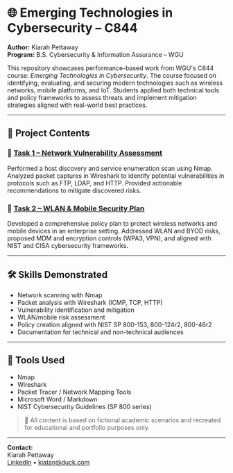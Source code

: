 # 🌐 Emerging Technologies in Cybersecurity – C844

**Author:** Kiarah Pettaway  
**Program:** B.S. Cybersecurity & Information Assurance – WGU  

This repository showcases performance-based work from WGU's C844 course: *Emerging Technologies in Cybersecurity*. The course focused on identifying, evaluating, and securing modern technologies such as wireless networks, mobile platforms, and IoT. Students applied both technical tools and policy frameworks to assess threats and implement mitigation strategies aligned with real-world best practices.

---

## 📂 Project Contents

### 🔎 [Task 1 – Network Vulnerability Assessment](./task-1-network-assessment.md)
Performed a host discovery and service enumeration scan using Nmap. Analyzed packet captures in Wireshark to identify potential vulnerabilities in protocols such as FTP, LDAP, and HTTP. Provided actionable recommendations to mitigate discovered risks.

### 📱 [Task 2 – WLAN & Mobile Security Plan](./task-2-wlan-mobile-plan.md)
Developed a comprehensive policy plan to protect wireless networks and mobile devices in an enterprise setting. Addressed WLAN and BYOD risks, proposed MDM and encryption controls (WPA3, VPN), and aligned with NIST and CISA cybersecurity frameworks.

---

## 🛠️ Skills Demonstrated
- Network scanning with Nmap
- Packet analysis with Wireshark (ICMP, TCP, HTTP)
- Vulnerability identification and mitigation
- WLAN/mobile risk assessment
- Policy creation aligned with NIST SP 800-153, 800-124r2, 800-46r2
- Documentation for technical and non-technical audiences

---

## 🧰 Tools Used
- Nmap
- Wireshark
- Packet Tracer / Network Mapping Tools
- Microsoft Word / Markdown
- NIST Cybersecurity Guidelines (SP 800 series)

> 📌 All content is based on fictional academic scenarios and recreated for educational and portfolio purposes only.

---

**Contact:**  
Kiarah Pettaway  
[LinkedIn](https://www.linkedin.com/in/kiarah-pettaway) • kiatan@duck.com
